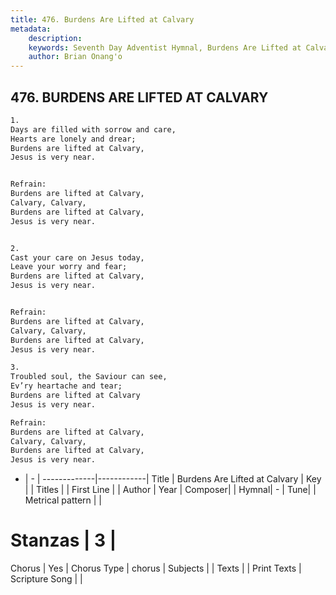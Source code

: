 ```yaml
---
title: 476. Burdens Are Lifted at Calvary
metadata:
    description: 
    keywords: Seventh Day Adventist Hymnal, Burdens Are Lifted at Calvary, , 
    author: Brian Onang'o
---
```



## 476. BURDENS ARE LIFTED AT CALVARY

```txt
1.
Days are filled with sorrow and care,
Hearts are lonely and drear;
Burdens are lifted at Calvary,
Jesus is very near.


Refrain:
Burdens are lifted at Calvary,
Calvary, Calvary,
Burdens are lifted at Calvary,
Jesus is very near.


2.
Cast your care on Jesus today,
Leave your worry and fear;
Burdens are lifted at Calvary,
Jesus is very near.


Refrain:
Burdens are lifted at Calvary,
Calvary, Calvary,
Burdens are lifted at Calvary,
Jesus is very near.

3.
Troubled soul, the Saviour can see,
Ev’ry heartache and tear;
Burdens are lifted at Calvary
Jesus is very near.

Refrain:
Burdens are lifted at Calvary,
Calvary, Calvary,
Burdens are lifted at Calvary,
Jesus is very near.

```

- |   -  |
-------------|------------|
Title | Burdens Are Lifted at Calvary |
Key |  |
Titles |  |
First Line |  |
Author | 
Year | 
Composer|  |
Hymnal|  - |
Tune|  |
Metrical pattern | |
# Stanzas | 3 |
Chorus | Yes |
Chorus Type | chorus |
Subjects |  |
Texts |  |
Print Texts | 
Scripture Song |  |
  

